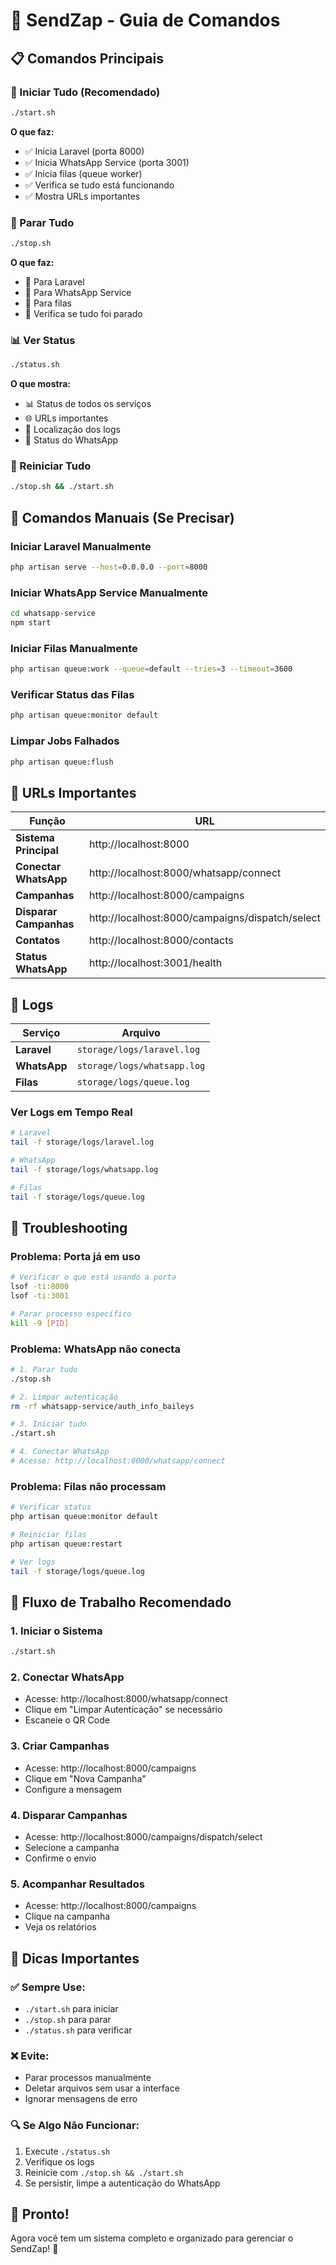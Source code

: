 # 🚀 SendZap - Guia de Comandos

## 📋 Comandos Principais

### **🚀 Iniciar Tudo (Recomendado)**
```bash
./start.sh
```
**O que faz:**
- ✅ Inicia Laravel (porta 8000)
- ✅ Inicia WhatsApp Service (porta 3001)
- ✅ Inicia filas (queue worker)
- ✅ Verifica se tudo está funcionando
- ✅ Mostra URLs importantes

### **🛑 Parar Tudo**
```bash
./stop.sh
```
**O que faz:**
- 🛑 Para Laravel
- 🛑 Para WhatsApp Service
- 🛑 Para filas
- 🛑 Verifica se tudo foi parado

### **📊 Ver Status**
```bash
./status.sh
```
**O que mostra:**
- 📊 Status de todos os serviços
- 🌐 URLs importantes
- 📝 Localização dos logs
- 📱 Status do WhatsApp

### **🔄 Reiniciar Tudo**
```bash
./stop.sh && ./start.sh
```

## 🎯 Comandos Manuais (Se Precisar)

### **Iniciar Laravel Manualmente**
```bash
php artisan serve --host=0.0.0.0 --port=8000
```

### **Iniciar WhatsApp Service Manualmente**
```bash
cd whatsapp-service
npm start
```

### **Iniciar Filas Manualmente**
```bash
php artisan queue:work --queue=default --tries=3 --timeout=3600
```

### **Verificar Status das Filas**
```bash
php artisan queue:monitor default
```

### **Limpar Jobs Falhados**
```bash
php artisan queue:flush
```

## 📱 URLs Importantes

| Função | URL |
|--------|-----|
| **Sistema Principal** | http://localhost:8000 |
| **Conectar WhatsApp** | http://localhost:8000/whatsapp/connect |
| **Campanhas** | http://localhost:8000/campaigns |
| **Disparar Campanhas** | http://localhost:8000/campaigns/dispatch/select |
| **Contatos** | http://localhost:8000/contacts |
| **Status WhatsApp** | http://localhost:3001/health |

## 📝 Logs

| Serviço | Arquivo |
|---------|---------|
| **Laravel** | `storage/logs/laravel.log` |
| **WhatsApp** | `storage/logs/whatsapp.log` |
| **Filas** | `storage/logs/queue.log` |

### **Ver Logs em Tempo Real**
```bash
# Laravel
tail -f storage/logs/laravel.log

# WhatsApp
tail -f storage/logs/whatsapp.log

# Filas
tail -f storage/logs/queue.log
```

## 🔧 Troubleshooting

### **Problema: Porta já em uso**
```bash
# Verificar o que está usando a porta
lsof -ti:8000
lsof -ti:3001

# Parar processo específico
kill -9 [PID]
```

### **Problema: WhatsApp não conecta**
```bash
# 1. Parar tudo
./stop.sh

# 2. Limpar autenticação
rm -rf whatsapp-service/auth_info_baileys

# 3. Iniciar tudo
./start.sh

# 4. Conectar WhatsApp
# Acesse: http://localhost:8000/whatsapp/connect
```

### **Problema: Filas não processam**
```bash
# Verificar status
php artisan queue:monitor default

# Reiniciar filas
php artisan queue:restart

# Ver logs
tail -f storage/logs/queue.log
```

## 🎯 Fluxo de Trabalho Recomendado

### **1. Iniciar o Sistema**
```bash
./start.sh
```

### **2. Conectar WhatsApp**
- Acesse: http://localhost:8000/whatsapp/connect
- Clique em "Limpar Autenticação" se necessário
- Escaneie o QR Code

### **3. Criar Campanhas**
- Acesse: http://localhost:8000/campaigns
- Clique em "Nova Campanha"
- Configure a mensagem

### **4. Disparar Campanhas**
- Acesse: http://localhost:8000/campaigns/dispatch/select
- Selecione a campanha
- Confirme o envio

### **5. Acompanhar Resultados**
- Acesse: http://localhost:8000/campaigns
- Clique na campanha
- Veja os relatórios

## 🚨 Dicas Importantes

### **✅ Sempre Use:**
- `./start.sh` para iniciar
- `./stop.sh` para parar
- `./status.sh` para verificar

### **❌ Evite:**
- Parar processos manualmente
- Deletar arquivos sem usar a interface
- Ignorar mensagens de erro

### **🔍 Se Algo Não Funcionar:**
1. Execute `./status.sh`
2. Verifique os logs
3. Reinicie com `./stop.sh && ./start.sh`
4. Se persistir, limpe a autenticação do WhatsApp

## 🎉 Pronto!

Agora você tem um sistema completo e organizado para gerenciar o SendZap! 🚀 
